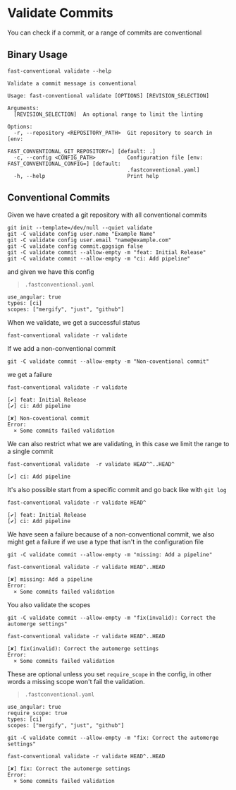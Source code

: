 # Validate Commits

You can check if a commit, or a range of commits are conventional

## Binary Usage

``` shell,script(name="help-validate",expected_exit_code=0)
fast-conventional validate --help
```

``` text,verify(script_name="help-validate",stream=stdout)
Validate a commit message is conventional

Usage: fast-conventional validate [OPTIONS] [REVISION_SELECTION]

Arguments:
  [REVISION_SELECTION]  An optional range to limit the linting

Options:
  -r, --repository <REPOSITORY_PATH>  Git repository to search in [env:
                                      FAST_CONVENTIONAL_GIT_REPOSITORY=] [default: .]
  -c, --config <CONFIG_PATH>          Configuration file [env: FAST_CONVENTIONAL_CONFIG=] [default:
                                      .fastconventional.yaml]
  -h, --help                          Print help
```

## Conventional Commits

Given we have created a git repository with all conventional commits

```shell,script(name="initialise-repository")
git init --template=/dev/null --quiet validate
git -C validate config user.name "Example Name"
git -C validate config user.email "name@example.com"
git -C validate config commit.gpgsign false
git -C validate commit --allow-empty -m "feat: Initial Release"
git -C validate commit --allow-empty -m "ci: Add pipeline"
```

and given we have this config

> `.fastconventional.yaml`

``` yaml,file(path=".fastconventional.yaml")
use_angular: true
types: [ci]
scopes: ["mergify", "just", "github"]
```

When we validate, we get a successful status

```shell,script(name="validate-fine",expected_exit_code=0)
fast-conventional validate -r validate
```

If we add a non-conventional commit

```shell,script(name="make-a-non-conventional-commit")
git -C validate commit --allow-empty -m "Non-coventional commit"
```

we get a failure

```shell,script(name="validate-non-conventional-commit",expected_exit_code=1)
fast-conventional validate -r validate
```

```text,verify(script_name="validate-non-conventional-commit", stream=stdout)
[✔] feat: Initial Release
[✔] ci: Add pipeline
```

```text,verify(script_name="validate-non-conventional-commit", stream=stderr)
[✘] Non-coventional commit
Error: 
  × Some commits failed validation

```

We can also restrict what we are validating, in this case we limit the range to a single commit

```shell,script(name="validate-commit-range",expected_exit_code=0)
fast-conventional validate  -r validate HEAD^^..HEAD^
```

```text,verify(script_name="validate-commit-range", stream=stdout)
[✔] ci: Add pipeline
```

It's also possible start from a specific commit and go back like with `git log`

```shell,script(name="validate-single-commit",expected_exit_code=0)
fast-conventional validate -r validate HEAD^
```

```text,verify(script_name="validate-single-commit", stream=stdout)
[✔] feat: Initial Release
[✔] ci: Add pipeline
```

We have seen a failure because of a non-conventional commit, we also might get a failure if we use a type that isn't in the configuration file

```shell,script(name="make-a-commit-with-unknown-type")
git -C validate commit --allow-empty -m "missing: Add a pipeline"
```


```shell,script(name="validate-missing-unknown-type",expected_exit_code=1)
fast-conventional validate -r validate HEAD^..HEAD
```

```text,verify(script_name="validate-missing-unknown-type", stream=stderr)
[✘] missing: Add a pipeline
Error: 
  × Some commits failed validation

```

You also validate the scopes

```shell,script(name="make-a-commit-with-unknown-type")
git -C validate commit --allow-empty -m "fix(invalid): Correct the automerge settings"
```


```shell,script(name="validate-missing-unknown-type",expected_exit_code=1)
fast-conventional validate -r validate HEAD^..HEAD
```

```text,verify(script_name="validate-missing-unknown-type", stream=stderr)
[✘] fix(invalid): Correct the automerge settings
Error: 
  × Some commits failed validation

```

These are optional unless you set `require_scope` in the config, in other words a missing scope won't fail the validation.

> `.fastconventional.yaml`
``` yaml,file(path=".fastconventional.yaml")
use_angular: true
require_scope: true
types: [ci]
scopes: ["mergify", "just", "github"]
```

```shell,script(name="make-a-commit-with-unknown-type")
git -C validate commit --allow-empty -m "fix: Correct the automerge settings"
```


```shell,script(name="validate-missing-unknown-type",expected_exit_code=1)
fast-conventional validate -r validate HEAD^..HEAD
```

```text,verify(script_name="validate-missing-unknown-type", stream=stderr)
[✘] fix: Correct the automerge settings
Error: 
  × Some commits failed validation

```
